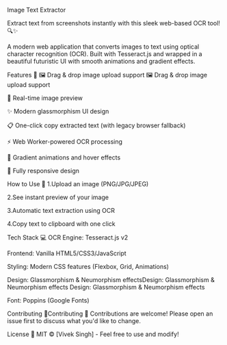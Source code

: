 Image Text Extractor

Extract text from screenshots instantly with this sleek web-based OCR tool! 🔍✨

A modern web application that converts images to text using optical character recognition (OCR). Built with Tesseract.js and wrapped in a beautiful futuristic UI with smooth animations and gradient effects.

Features 🌟
🖼️ Drag & drop image upload support
🖼️ Drag & drop image upload support

📄 Real-time image preview

✨ Modern glassmorphism UI design

📋 One-click copy extracted text (with legacy browser fallback)

⚡ Web Worker-powered OCR processing

🌈 Gradient animations and hover effects

📱 Fully responsive design

How to Use 🚀
1.Upload an image (PNG/JPG/JPEG)

2.See instant preview of your image

3.Automatic text extraction using OCR

4.Copy text to clipboard with one click

Tech Stack 💻
OCR Engine: Tesseract.js v2

Frontend: Vanilla HTML5/CSS3/JavaScript

Styling: Modern CSS features (Flexbox, Grid, Animations)

Design: Glassmorphism & Neumorphism effectsDesign: Glassmorphism & Neumorphism effects
Design: Glassmorphism & Neumorphism effects

Font: Poppins (Google Fonts)

Contributing 🤝Contributing 🤝
Contributions are welcome! Please open an issue first to discuss what you'd like to change.

License 📄
MIT © [Vivek Singh] - Feel free to use and modify!
